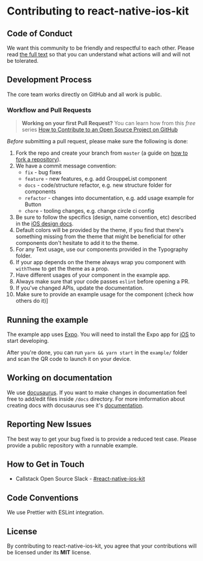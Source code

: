 # Contributing to react-native-ios-kit

## Code of Conduct

We want this community to be friendly and respectful to each other. Please read [the full text](/CODE_OF_CONDUCT.md) so that you can understand what actions will and will not be tolerated.

## Development Process

The core team works directly on GitHub and all work is public.

### Workflow and Pull Requests

> **Working on your first Pull Request?** 
You can learn how from this *free* series [How to Contribute to an Open Source Project on GitHub](https://egghead.io/series/how-to-contribute-to-an-open-source-project-on-github)

*Before* submitting a pull request, please make sure the following is done:

1. Fork the repo and create your branch from `master` (a guide on [how to fork a repository](https://help.github.com/articles/fork-a-repo/)).
1. We have a commit message convention:
    - `fix` - bug fixes
    - `feature` -  new features, e.g. add GrouppeList component
    - `docs` - code/structure refactor, e.g. new structure folder for components
    - `refactor` - changes into documentation, e.g. add usage example for Button
    - `chore` - tooling changes, e.g. change circle ci config
1. Be sure to follow the specifics (design, name convention, etc) described in the [iOS design docs](https://developer.apple.com/ios/human-interface-guidelines).
1. Default colors will be provided by the theme, if you find that there's something missing from the theme that might be beneficial for other components
don't hesitate to add it to the theme.
1. For any Text usage, use our components provided in the Typography folder.
1. If your app depends on the theme always wrap you component with `withTheme` to get the theme as a prop.
1. Have different usages of your component in the example app.  
1. Always make sure that your code passes `eslint` before opening a PR.
1. If you've changed APIs, update the documentation.  
1. Make sure to provide an example usage for the component (check how others do it)]

## Running the example

The example app uses [Expo](https://expo.io/). You will need to install the Expo app for [iOS](https://itunes.apple.com/app/apple-store/id982107779) to start developing.

After you're done, you can run `yarn && yarn start` in the `example/` folder and scan the QR code to launch it on your device.

## Working on documentation

We use [docusaurus](https://docusaurus.io). If you want to make changes in documentation feel free to add/edit files inside `/docs` directory. For more imformation about creating docs with docusaurus see it's [documentation](https://docusaurus.io/docs/en/installation.html).

## Reporting New Issues

The best way to get your bug fixed is to provide a reduced test case. Please provide a public repository with a runnable example.

## How to Get in Touch

* Callstack Open Source Slack - [#react-native-ios-kit](https://slack.callstack.com/)

## Code Conventions

We use Prettier with ESLint integration.

## License

By contributing to react-native-ios-kit, you agree that your contributions will be licensed under its **MIT** license.
